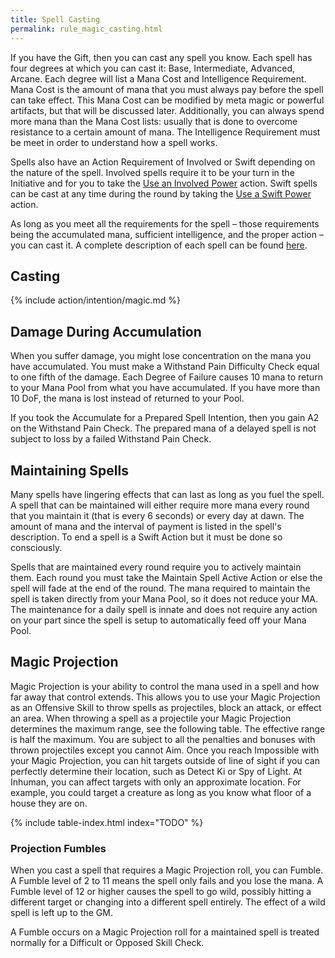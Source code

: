 ```yaml
---
title: Spell Casting
permalink: rule_magic_casting.html
---
```


If you have the Gift, then you can cast any spell you know. Each spell has four degrees at which you can cast it: Base, Intermediate, Advanced, Arcane. Each degree will list a Mana Cost and Intelligence Requirement. Mana Cost is the amount of mana that you must always pay before the spell can take effect. This Mana Cost can be modified by meta magic or powerful artifacts, but that will be discussed later. Additionally, you can always spend more mana than the Mana Cost lists: usually that is done to overcome resistance to a certain amount of mana. The Intelligence Requirement must be meet in order to understand how a spell works.

Spells also have an Action Requirement of Involved or Swift depending on the nature of the spell. Involved spells require it to be your turn in the Initiative and for you to take the [Use an Involved Power](todo.html) action. Swift spells can be cast at any time during the round by taking the [Use a Swift Power](todo.html) action. 

As long as you meet all the requirements for the spell – those requirements being the accumulated mana, sufficient intelligence, and the proper action – you can cast it. A complete description of each spell can be found [here](ref_spell_intro.html).

## Casting

{% include action/intention/magic.md %}

## Damage During Accumulation
When you suffer damage, you might lose concentration on the mana you have accumulated. You must make a Withstand Pain Difficulty Check equal to one fifth of the damage. Each Degree of Failure causes 10 mana to return to your Mana Pool from what you have accumulated. If you have more than 10 DoF, the mana is lost instead of returned to your Pool. 

If you took the Accumulate for a Prepared Spell Intention, then you gain A2 on the Withstand Pain Check. The prepared mana of a delayed spell is not subject to loss by a failed Withstand Pain Check.

## Maintaining Spells
Many spells have lingering effects that can last as long as you fuel the spell. A spell that can be maintained will either require more mana every round that you maintain it (that is every 6 seconds) or every day at dawn. The amount of mana and the interval of payment is listed in the spell's description. To end a spell is a Swift Action but it must be done so consciously. 

Spells that are maintained every round require you to actively maintain them. Each round you must take the Maintain Spell Active Action or else the spell will fade at the end of the round. The mana required to maintain the spell is taken directly from your Mana Pool, so it does not reduce your MA. The maintenance for a daily spell is innate and does not require any action on your part since the spell is setup to automatically feed off your Mana Pool.

## Magic Projection
Magic Projection is your ability to control the mana used in a spell and how far away that control extends. This allows you to use your Magic Projection as an Offensive Skill to throw spells as projectiles, block an attack, or effect an area. When throwing a spell as a projectile your Magic Projection determines the maximum range, see the following table. The effective range is half the maximum. You are subject to all the penalties and bonuses with thrown projectiles except you cannot Aim. Once you reach Impossible with your Magic Projection, you can hit targets outside of line of sight if you can perfectly determine their location, such as Detect Ki or Spy of Light. At Inhuman, you can affect targets with only an approximate location. For example, you could target a creature as long as you know what floor of a house they are on.

{% include table-index.html index="TODO" %}

### Projection Fumbles
When you cast a spell that requires a Magic Projection roll, you can Fumble. A Fumble level of 2 to 11 means the spell only fails and you lose the mana. A Fumble level of 12 or higher causes the spell to go wild, possibly hitting a different target or changing into a different spell entirely. The effect of a wild spell is left up to the GM.

A Fumble occurs on a Magic Projection roll for a maintained spell is treated normally for a Difficult or Opposed Skill Check.

